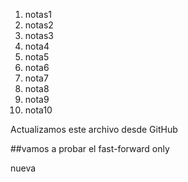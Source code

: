 1. notas1
2. notas2
3. notas3
4. nota4
5. nota5
6. nota6
7. nota7
8. nota8
9. nota9
10. nota10

Actualizamos este archivo desde GitHub

##vamos a probar el fast-forward only

nueva

